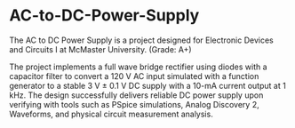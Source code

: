 # AC-to-DC-Power-Supply
The AC to DC Power Supply is a project designed for Electronic Devices and Circuits I at McMaster University. (Grade: A+)

The project implements a full wave bridge rectifier using diodes with a capacitor filter to convert a 120 V AC input simulated with a function generator to a stable 3 V ± 0.1 V DC supply with a 10-mA current output at 1 kHz. The design successfully delivers reliable DC power supply upon verifying with tools such as PSpice simulations, Analog Discovery 2, Waveforms, and physical circuit measurement analysis.
